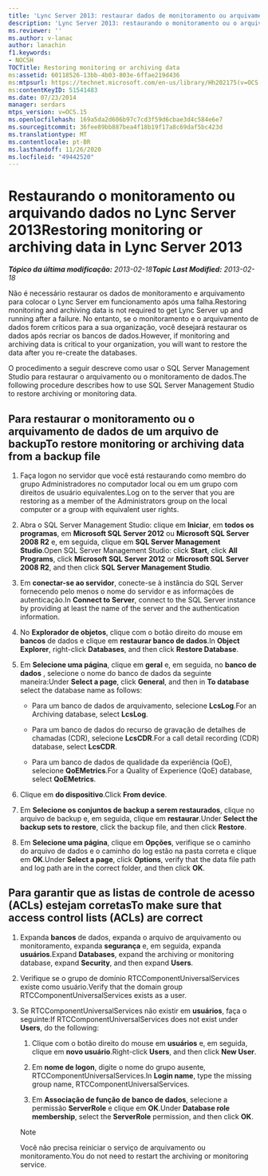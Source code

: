 ```yaml
---
title: 'Lync Server 2013: restaurar dados de monitoramento ou arquivamento'
description: 'Lync Server 2013: restaurando o monitoramento ou o arquivamento de dados.'
ms.reviewer: ''
ms.author: v-lanac
author: lanachin
f1.keywords:
- NOCSH
TOCTitle: Restoring monitoring or archiving data
ms:assetid: 60118526-13bb-4b03-803e-6ffae219d436
ms:mtpsurl: https://technet.microsoft.com/en-us/library/Hh202175(v=OCS.15)
ms:contentKeyID: 51541483
ms.date: 07/23/2014
manager: serdars
mtps_version: v=OCS.15
ms.openlocfilehash: 169a5da2d606b97c7cd3f59d6cbae3d4c584e6e7
ms.sourcegitcommit: 36fee89bb887bea4f18b19f17a8c69daf5bc423d
ms.translationtype: MT
ms.contentlocale: pt-BR
ms.lasthandoff: 11/26/2020
ms.locfileid: "49442520"
---
```

# <a name="restoring-monitoring-or-archiving-data-in-lync-server-2013"></a><span data-ttu-id="26eaa-103">Restaurando o monitoramento ou arquivando dados no Lync Server 2013</span><span class="sxs-lookup"><span data-stu-id="26eaa-103">Restoring monitoring or archiving data in Lync Server 2013</span></span>

<div data-xmlns="http://www.w3.org/1999/xhtml">

<div class="topic" data-xmlns="http://www.w3.org/1999/xhtml" data-msxsl="urn:schemas-microsoft-com:xslt" data-cs="https://msdn.microsoft.com/">

<div data-asp="https://msdn2.microsoft.com/asp">



</div>

<div id="mainSection">

<div id="mainBody"><span data-ttu-id="26eaa-104">

<span> </span></span><span class="sxs-lookup"><span data-stu-id="26eaa-104">

<span> </span></span></span>

<span data-ttu-id="26eaa-105">_**Tópico da última modificação:** 2013-02-18_</span><span class="sxs-lookup"><span data-stu-id="26eaa-105">_**Topic Last Modified:** 2013-02-18_</span></span>

<span data-ttu-id="26eaa-106">Não é necessário restaurar os dados de monitoramento e arquivamento para colocar o Lync Server em funcionamento após uma falha.</span><span class="sxs-lookup"><span data-stu-id="26eaa-106">Restoring monitoring and archiving data is not required to get Lync Server up and running after a failure.</span></span> <span data-ttu-id="26eaa-107">No entanto, se o monitoramento e o arquivamento de dados forem críticos para a sua organização, você desejará restaurar os dados após recriar os bancos de dados.</span><span class="sxs-lookup"><span data-stu-id="26eaa-107">However, if monitoring and archiving data is critical to your organization, you will want to restore the data after you re-create the databases.</span></span>

<span data-ttu-id="26eaa-108">O procedimento a seguir descreve como usar o SQL Server Management Studio para restaurar o arquivamento ou o monitoramento de dados.</span><span class="sxs-lookup"><span data-stu-id="26eaa-108">The following procedure describes how to use SQL Server Management Studio to restore archiving or monitoring data.</span></span>

<div>

## <a name="to-restore-monitoring-or-archiving-data-from-a-backup-file"></a><span data-ttu-id="26eaa-109">Para restaurar o monitoramento ou o arquivamento de dados de um arquivo de backup</span><span class="sxs-lookup"><span data-stu-id="26eaa-109">To restore monitoring or archiving data from a backup file</span></span>

1.  <span data-ttu-id="26eaa-110">Faça logon no servidor que você está restaurando como membro do grupo Administradores no computador local ou em um grupo com direitos de usuário equivalentes.</span><span class="sxs-lookup"><span data-stu-id="26eaa-110">Log on to the server that you are restoring as a member of the Administrators group on the local computer or a group with equivalent user rights.</span></span>

2.  <span data-ttu-id="26eaa-111">Abra o SQL Server Management Studio: clique em **Iniciar**, em **todos os programas**, em **Microsoft SQL Server 2012** ou **Microsoft SQL Server 2008 R2** e, em seguida, clique em **SQL Server Management Studio**.</span><span class="sxs-lookup"><span data-stu-id="26eaa-111">Open SQL Server Management Studio: click **Start**, click **All Programs**, click **Microsoft SQL Server 2012** or **Microsoft SQL Server 2008 R2**, and then click **SQL Server Management Studio**.</span></span>

3.  <span data-ttu-id="26eaa-112">Em **conectar-se ao servidor**, conecte-se à instância do SQL Server fornecendo pelo menos o nome do servidor e as informações de autenticação.</span><span class="sxs-lookup"><span data-stu-id="26eaa-112">In **Connect to Server**, connect to the SQL Server instance by providing at least the name of the server and the authentication information.</span></span>

4.  <span data-ttu-id="26eaa-113">No **Explorador de objetos**, clique com o botão direito do mouse em **bancos** de dados e clique em **restaurar banco de dados**.</span><span class="sxs-lookup"><span data-stu-id="26eaa-113">In **Object Explorer**, right-click **Databases**, and then click **Restore Database**.</span></span>

5.  <span data-ttu-id="26eaa-114">Em **Selecione uma página**, clique em **geral** e, em seguida, no **banco de dados** , selecione o nome do banco de dados da seguinte maneira:</span><span class="sxs-lookup"><span data-stu-id="26eaa-114">Under **Select a page**, click **General**, and then in **To database** select the database name as follows:</span></span>
    
      - <span data-ttu-id="26eaa-115">Para um banco de dados de arquivamento, selecione **LcsLog**.</span><span class="sxs-lookup"><span data-stu-id="26eaa-115">For an Archiving database, select **LcsLog**.</span></span>
    
      - <span data-ttu-id="26eaa-116">Para um banco de dados do recurso de gravação de detalhes de chamadas (CDR), selecione **LcsCDR**.</span><span class="sxs-lookup"><span data-stu-id="26eaa-116">For a call detail recording (CDR) database, select **LcsCDR**.</span></span>
    
      - <span data-ttu-id="26eaa-117">Para um banco de dados de qualidade da experiência (QoE), selecione **QoEMetrics**.</span><span class="sxs-lookup"><span data-stu-id="26eaa-117">For a Quality of Experience (QoE) database, select **QoEMetrics**.</span></span>

6.  <span data-ttu-id="26eaa-118">Clique em **do dispositivo**.</span><span class="sxs-lookup"><span data-stu-id="26eaa-118">Click **From device**.</span></span>

7.  <span data-ttu-id="26eaa-119">Em **Selecione os conjuntos de backup a serem restaurados**, clique no arquivo de backup e, em seguida, clique em **restaurar**.</span><span class="sxs-lookup"><span data-stu-id="26eaa-119">Under **Select the backup sets to restore**, click the backup file, and then click **Restore**.</span></span>

8.  <span data-ttu-id="26eaa-120">Em **Selecione uma página**, clique em **Opções**, verifique se o caminho do arquivo de dados e o caminho do log estão na pasta correta e clique em **OK**.</span><span class="sxs-lookup"><span data-stu-id="26eaa-120">Under **Select a page**, click **Options**, verify that the data file path and log path are in the correct folder, and then click **OK**.</span></span>

</div>

<div>

## <a name="to-make-sure-that-access-control-lists-acls-are-correct"></a><span data-ttu-id="26eaa-121">Para garantir que as listas de controle de acesso (ACLs) estejam corretas</span><span class="sxs-lookup"><span data-stu-id="26eaa-121">To make sure that access control lists (ACLs) are correct</span></span>

1.  <span data-ttu-id="26eaa-122">Expanda **bancos** de dados, expanda o arquivo de arquivamento ou monitoramento, expanda **segurança** e, em seguida, expanda **usuários**.</span><span class="sxs-lookup"><span data-stu-id="26eaa-122">Expand **Databases**, expand the archiving or monitoring database, expand **Security**, and then expand **Users**.</span></span>

2.  <span data-ttu-id="26eaa-123">Verifique se o grupo de domínio RTCComponentUniversalServices existe como usuário.</span><span class="sxs-lookup"><span data-stu-id="26eaa-123">Verify that the domain group RTCComponentUniversalServices exists as a user.</span></span>

3.  <span data-ttu-id="26eaa-124">Se RTCComponentUniversalServices não existir em **usuários**, faça o seguinte:</span><span class="sxs-lookup"><span data-stu-id="26eaa-124">If RTCComponentUniversalServices does not exist under **Users**, do the following:</span></span>
    
    1.  <span data-ttu-id="26eaa-125">Clique com o botão direito do mouse em **usuários** e, em seguida, clique em **novo usuário**.</span><span class="sxs-lookup"><span data-stu-id="26eaa-125">Right-click **Users**, and then click **New User**.</span></span>
    
    2.  <span data-ttu-id="26eaa-126">Em **nome de logon**, digite o nome do grupo ausente, RTCComponentUniversalServices.</span><span class="sxs-lookup"><span data-stu-id="26eaa-126">In **Login name**, type the missing group name, RTCComponentUniversalServices.</span></span>
    
    3.  <span data-ttu-id="26eaa-127">Em **Associação de função de banco de dados**, selecione a permissão **ServerRole** e clique em **OK**.</span><span class="sxs-lookup"><span data-stu-id="26eaa-127">Under **Database role membership**, select the **ServerRole** permission, and then click **OK**.</span></span>
    
    <div>
    

    > [!NOTE]  
    > <span data-ttu-id="26eaa-128">Você não precisa reiniciar o serviço de arquivamento ou monitoramento.</span><span class="sxs-lookup"><span data-stu-id="26eaa-128">You do not need to restart the archiving or monitoring service.</span></span>

    
    <span data-ttu-id="26eaa-129"></div>

</div>

</div>

<span> </span>

</div>

</div>

</span><span class="sxs-lookup"><span data-stu-id="26eaa-129"></div>

</div>

</div>

<span> </span>

</div>

</div>

</span></span></div>

